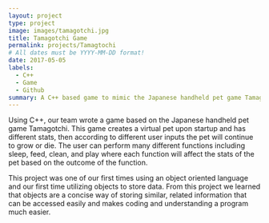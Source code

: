 ```yaml
---
layout: project
type: project
image: images/tamagotchi.jpg
title: Tamagotchi Game
permalink: projects/Tamagtochi
# All dates must be YYYY-MM-DD format!
date: 2017-05-05
labels:
  - C++
  - Game
  - Github
summary: A C++ based game to mimic the Japanese handheld pet game Tamagotchi.
---
```


Using C++, our team wrote a game based on the Japanese handheld pet game Tamagotchi. This game creates a virtual pet upon startup and has different stats, then according to different user inputs the pet will continue to grow or die. The user can perform many different functions including sleep, feed, clean, and play where each function will affect the stats of the pet based on the outcome of the function.

This project was one of our first times using an object oriented language and our first time utilizing objects to store data. From this project we learned that objects are a concise way of storing similar, related information that can be accessed easily and makes coding and understanding a program much easier.
